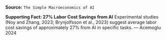 **Source:** `The Simple Macroeconomics of AI`

**Supporting Fact: 27% Labor Cost Savings from AI**
Experimental studies (Noy and Zhang, 2023; Brynjolfsson et al., 2023) suggest average labor cost savings of approximately 27% from AI in specific tasks. — Acemoglu 2024

